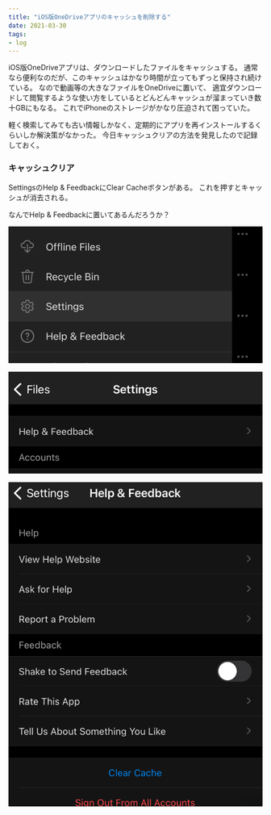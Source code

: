 ```yaml
---
title: "iOS版OneDriveアプリのキャッシュを削除する"
date: 2021-03-30
tags:
- log
---
```


iOS版OneDriveアプリは、ダウンロードしたファイルをキャッシュする。
通常なら便利なのだが、このキャッシュはかなり時間が立ってもずっと保持され続けている。
なので動画等の大きなファイルをOneDriveに置いて、
適宜ダウンロードして閲覧するような使い方をしているとどんどんキャッシュが溜まっていき数十GBにもなる。
これでiPhoneのストレージがかなり圧迫されて困っていた。

軽く検索してみても古い情報しかなく、定期的にアプリを再インストールするくらいしか解決策がなかった。
今日キャッシュクリアの方法を発見したので記録しておく。

### キャッシュクリア

SettingsのHelp & FeedbackにClear Cacheボタンがある。
これを押すとキャッシュが消去される。

なんでHelp & Feedbackに置いてあるんだろうか？

![](/img/blog/2021/03/onedrive-settings.png)

![](/img/blog/2021/03/onedrive-help-feedback.png)

![](/img/blog/2021/03/onedrive-clear-cache.png)